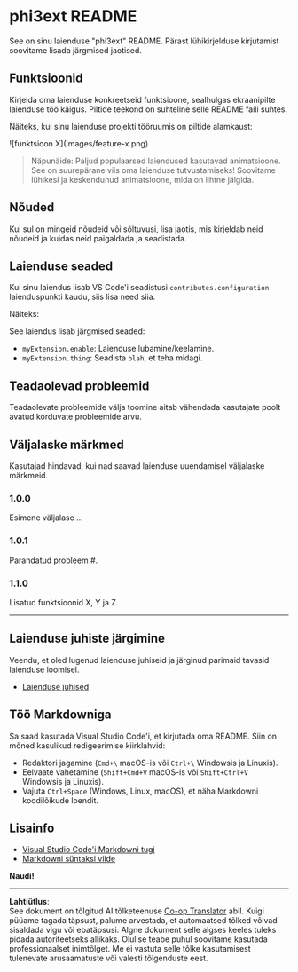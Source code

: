 <!--
CO_OP_TRANSLATOR_METADATA:
{
  "original_hash": "be0b2937160c486180ded27e4f14adeb",
  "translation_date": "2025-10-11T11:34:10+00:00",
  "source_file": "code/07.Lab/01/AIPC/extensions/phi3ext/README.md",
  "language_code": "et"
}
-->
# phi3ext README

See on sinu laienduse "phi3ext" README. Pärast lühikirjelduse kirjutamist soovitame lisada järgmised jaotised.

## Funktsioonid

Kirjelda oma laienduse konkreetseid funktsioone, sealhulgas ekraanipilte laienduse töö käigus. Piltide teekond on suhteline selle README faili suhtes.

Näiteks, kui sinu laienduse projekti tööruumis on piltide alamkaust:

\!\[funktsioon X\]\(images/feature-x.png\)

> Näpunäide: Paljud populaarsed laiendused kasutavad animatsioone. See on suurepärane viis oma laienduse tutvustamiseks! Soovitame lühikesi ja keskendunud animatsioone, mida on lihtne jälgida.

## Nõuded

Kui sul on mingeid nõudeid või sõltuvusi, lisa jaotis, mis kirjeldab neid nõudeid ja kuidas neid paigaldada ja seadistada.

## Laienduse seaded

Kui sinu laiendus lisab VS Code'i seadistusi `contributes.configuration` laienduspunkti kaudu, siis lisa need siia.

Näiteks:

See laiendus lisab järgmised seaded:

* `myExtension.enable`: Laienduse lubamine/keelamine.
* `myExtension.thing`: Seadista `blah`, et teha midagi.

## Teadaolevad probleemid

Teadaolevate probleemide välja toomine aitab vähendada kasutajate poolt avatud korduvate probleemide arvu.

## Väljalaske märkmed

Kasutajad hindavad, kui nad saavad laienduse uuendamisel väljalaske märkmeid.

### 1.0.0

Esimene väljalase ...

### 1.0.1

Parandatud probleem #.

### 1.1.0

Lisatud funktsioonid X, Y ja Z.

---

## Laienduse juhiste järgimine

Veendu, et oled lugenud laienduse juhiseid ja järginud parimaid tavasid laienduse loomisel.

* [Laienduse juhised](https://code.visualstudio.com/api/references/extension-guidelines?WT.mc_id=aiml-137032-kinfeylo)

## Töö Markdowniga

Sa saad kasutada Visual Studio Code'i, et kirjutada oma README. Siin on mõned kasulikud redigeerimise kiirklahvid:

* Redaktori jagamine (`Cmd+\` macOS-is või `Ctrl+\` Windowsis ja Linuxis).
* Eelvaate vahetamine (`Shift+Cmd+V` macOS-is või `Shift+Ctrl+V` Windowsis ja Linuxis).
* Vajuta `Ctrl+Space` (Windows, Linux, macOS), et näha Markdowni koodilõikude loendit.

## Lisainfo

* [Visual Studio Code'i Markdowni tugi](http://code.visualstudio.com/docs/languages/markdown?WT.mc_id=aiml-137032-kinfeylo)
* [Markdowni süntaksi viide](https://help.github.com/articles/markdown-basics/)

**Naudi!**

---

**Lahtiütlus**:  
See dokument on tõlgitud AI tõlketeenuse [Co-op Translator](https://github.com/Azure/co-op-translator) abil. Kuigi püüame tagada täpsust, palume arvestada, et automaatsed tõlked võivad sisaldada vigu või ebatäpsusi. Algne dokument selle algses keeles tuleks pidada autoriteetseks allikaks. Olulise teabe puhul soovitame kasutada professionaalset inimtõlget. Me ei vastuta selle tõlke kasutamisest tulenevate arusaamatuste või valesti tõlgenduste eest.